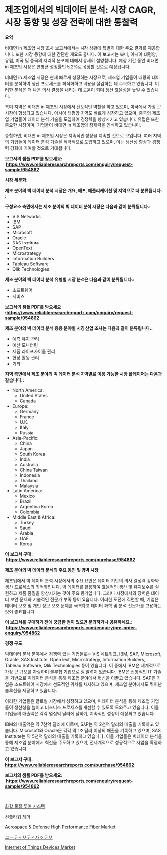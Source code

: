 <p><h1>제조업에서의 빅데이터 분석: 시장 CAGR, 시장 동향 및 성장 전략에 대한 통찰력</h1></p><p><strong>요약</strong></p>
<p><p>비대면 in 제조업 시장 조사 보고서에서는 시장 상황에 특별히 대한 주요 결과를 제공합니다. 또한 시장 동향에 대한 간단한 개요도 줍니다. 이 보고서는 북미, 아시아 태평양, 유럽, 미국 및 중국의 지리적 분포에 대해서 상세히 설명합니다. 예상 기간 동안 비대면 in 제조업 시장은 연평균 성장률인 5.2%로 성장할 것으로 예상됩니다.</p><p>비대면 in 제조업 시장은 현재 빠르게 성장하는 시장으로, 제조업 기업들이 대량의 데이터를 분석하여 생산 프로세스를 최적화하고 비용을 절감하는 데 주목하고 있습니다. 이러한 분석은 더 나은 의사 결정을 내리는 데 도움이 되며 생산 효율성을 높일 수 있습니다.</p><p>북미 지역은 비대면 in 제조업 시장에서 선도적인 역할을 하고 있으며, 미국에서 가장 큰 시장이 형성되고 있습니다. 아시아 태평양 지역도 빠르게 성장하고 있으며, 중국의 제조업 기업들이 데이터 분석 기술을 도입하여 경쟁력을 향상시키고 있습니다. 유럽은 또한 중요한 시장이며, 기업들이 비대면 in 제조업의 잠재력을 인식하고 있습니다.</p><p>종합하면, 비대면 in 제조업 시장은 지속적인 성장을 지속할 것으로 보입니다. 여러 지역의 기업들이 데이터 분석 기술을 적극적으로 도입하고 있으며, 이는 생산성 향상과 경쟁력 강화에 기여할 것으로 기대됩니다.</p></p>
<p><strong>보고서의 샘플 PDF를 받으세요: &nbsp;<a href="https://www.reliableresearchreports.com/enquiry/request-sample/954862">https://www.reliableresearchreports.com/enquiry/request-sample/954862</a></strong></p>
<p><strong>시장 세분화:</strong></p>
<p><strong> 제조 분야의 빅 데이터 분석 시장은 개요, 배포, 애플리케이션 및 지역으로 더 분류됩니다. :</strong></p>
<p><strong>구성요소 측면에서는 제조 분야의 빅 데이터 분석 시장은 다음과 같이 분류됩니다.:</strong></p>
<p><ul><li>VIS Networks</li><li>IBM</li><li>SAP</li><li>Microsoft</li><li>Oracle</li><li>SAS Institute</li><li>OpenText</li><li>Microstrategy</li><li>Information Builders</li><li>Tableau Software</li><li>Qlik Technologies</li></ul></p>
<p><strong> 제조 분야의 빅 데이터 분석 유형별 시장 분석은 다음과 같이 분류됩니다.:</strong></p>
<p><ul><li>소프트웨어</li><li>서비스</li></ul></p>
<p><strong>보고서의 샘플 PDF를 받으세요 :<a href="https://www.reliableresearchreports.com/enquiry/request-sample/954862">https://www.reliableresearchreports.com/enquiry/request-sample/954862</a></strong></p>
<p><strong> 제조 분야의 빅 데이터 분석 응용 분야별 시장 산업 조사는 다음과 같이 분류됩니다.:</strong></p>
<p><ul><li>예측 유지 관리</li><li>예산 모니터링</li><li>제품 라이프사이클 관리</li><li>현장 활동 관리</li><li>기타</li></ul></p>
<p><strong>지역 측면에서 제조 분야의 빅 데이터 분석 지역별로 이용 가능한 시장 플레이어는 다음과 같습니다.:</strong></p>
<p><ul>
    <li>
        North America:
        <ul>
            <li>United States</li>
            <li>Canada</li>
        </ul>
    </li>
    <li>
        Europe:
        <ul>
            <li>Germany</li>
            <li>France</li>
            <li>U.K.</li>
            <li>Italy</li>
            <li>Russia</li>
        </ul>
    </li>
    <li>
        Asia-Pacific:
        <ul>
            <li>China</li>
            <li>Japan</li>
            <li>South Korea</li>
            <li>India</li>
            <li>Australia</li>
            <li>China Taiwan</li>
            <li>Indonesia</li>
            <li>Thailand</li>
            <li>Malaysia</li>
        </ul>
    </li>
    <li>
        Latin America:
        <ul>
            <li>Mexico</li>
            <li>Brazil</li>
            <li>Argentina Korea</li>
            <li>Colombia</li>
        </ul>
    </li>
    <li>
        Middle East & Africa:
        <ul>
            <li>Turkey</li>
            <li>Saudi</li>
            <li>Arabia</li>
            <li>UAE</li>
            <li>Korea</li>
        </ul>
    </li>
    </ul></p>
<p><strong>이 보고서 구매: &nbsp;<a href="https://www.reliableresearchreports.com/purchase/954862">https://www.reliableresearchreports.com/purchase/954862</a></strong></p>
<p><strong>제조 분야의 빅 데이터 분석의 주요 동인 및 장벽 시장</strong></p>
<p><p>제조업에서 빅 데이터 분석 시장에서의 주요 요인은 데이터 기반의 의사 결정력 강화와 생산 프로세스의 최적화입니다. 빅 데이터를 활용하여 효율적인 생산 및 유지보수를 실현하고 제품 품질을 향상시키는 것이 주요 동기입니다. 그러나 시장에서의 장벽은 데이터 보안 문제와 기술적인 전문가 부족 등이 있습니다. 이러한 도전에 직면할 때, 기업은 데이터 보호 및 개인 정보 보호 문제를 극복하고 데이터 과학 및 분석 전문가를 고용하는 것이 중요합니다.</p></p>
<p><strong>이 보고서를 구매하기 전에 궁금한 점이 있으면 문의하거나 공유하세요.: &nbsp;<a href="https://www.reliableresearchreports.com/enquiry/pre-order-enquiry/954862">https://www.reliableresearchreports.com/enquiry/pre-order-enquiry/954862</a></strong></p>
<p><strong>경쟁 구도</strong></p>
<p><p>빅데이터 분석 분야에서 경쟁력 있는 기업들로는 VIS 네트워크, IBM, SAP, Microsoft, Oracle, SAS Institute, OpenText, Microstrategy, Information Builders, Tableau Software, Qlik Technologies 등이 있습니다. 이 중에서 IBM은 세계적으로 가장 큰 규모를 자랑하며 블루칩 기업으로 잘 알려져 있습니다. IBM은 전통적인 IT 기술을 기반으로 빅데이터 분석을 통해 제조업 분야에서 혁신을 이끌고 있습니다. SAP은 기업용 소프트웨어 시장에서 선도적인 위치를 차지하고 있으며, 제조업 분야에서도 뛰어난 솔루션을 제공하고 있습니다.</p><p>이러한 기업들은 글로벌 시장에서 성장하고 있으며, 빅데이터 분석을 통해 제조업 기업들이 생산성을 높이고 비즈니스 프로세스를 개선할 수 있도록 도와주고 있습니다. 이들 기업들의 매출액은 각각 몇십억 달러에 달하며, 지속적인 성장이 예상되고 있습니다.</p><p>IBM의 매출액은 약 7천억 달러에 이르며, SAP는 약 2천억 달러의 매출을 기록하고 있습니다. Microsoft와 Oracle은 각각 약 1조 달러 이상의 매출을 기록하고 있으며, SAS Institute는 약 5천억 달러의 매출을 기록하고 있습니다. 이들 기업들은 빅데이터 분석을 통해 제조업 분야에서 혁신을 주도하고 있으며, 전세계적으로 성공적으로 사업을 확장하고 있습니다.</p></p>
<p><strong>이 보고서 구매: &nbsp; <a href="https://www.reliableresearchreports.com/purchase/954862">https://www.reliableresearchreports.com/purchase/954862</a></strong></p>
<p><strong>보고서의 샘플 PDF를 받으세요: &nbsp;<a href="https://www.reliableresearchreports.com/enquiry/request-sample/954862">https://www.reliableresearchreports.com/enquiry/request-sample/954862</a></strong><strong></strong></p>
<p>&nbsp;</p>
<p><p><a href="https://medium.com/@jerrodhilll68/%ED%99%94%ED%95%99-%ED%88%AC%EC%9E%85-%EC%8B%9C%EC%8A%A4%ED%85%9C-%EC%8B%9C%EC%9E%A5-%ED%86%B5%EC%B0%B0-%EC%8B%9C%EC%9E%A5-%EB%8F%99%ED%96%A5-%EC%84%B1%EC%9E%A5-2024%EB%85%84%EB%B6%80%ED%84%B0-2031%EB%85%84%EA%B9%8C%EC%A7%80-%EC%98%88%EC%83%81%EB%90%9C-%EA%B8%B0%EA%B0%84%EB%8F%99%EC%95%88%EC%9D%98-%EC%98%88%EC%B8%A1-fa2c0ce702e3">화학 물질 투여 시스템</a></p><p><a href="https://medium.com/@jerrodhilll68/%ED%95%B4%EB%B0%94%EB%9D%BC%EA%B8%B0-%ED%97%A4%EB%8D%94-%EC%8B%9C%EC%9E%A5-%EC%8B%9C%EC%9E%A5-cagr-%EC%8B%9C%EC%9E%A5-%EB%8F%99%ED%96%A5-%EB%B0%8F-%EC%84%B1%EC%9E%A5-%EC%A0%84%EB%9E%B5%EC%97%90-%EB%8C%80%ED%95%9C-%ED%86%B5%EC%B0%B0%EB%A0%A5-f31395b4933d">선플라워 헤더</a></p><p><a href="https://issuu.com/reportprime-2/docs/aerospace-defense-high-performance-fiber-market-si">Aerospace & Defense High Performance Fiber Market</a></p><p><a href="https://medium.com/@minnieebert2827/%E3%83%A6%E3%83%BC%E3%83%86%E3%82%A3%E3%83%AA%E3%83%86%E3%82%A3%E3%83%90%E3%83%83%E3%83%86%E3%83%AA%E3%83%BC%E5%B8%82%E5%A0%B4%E3%81%AE%E8%A6%8F%E6%A8%A1-cagr-%E3%83%88%E3%83%AC%E3%83%B3%E3%83%892024%E5%B9%B4%E3%81%8B%E3%82%892030%E5%B9%B4%E3%81%BE%E3%81%A7-9eeab9ade908">ユーティリティバッテリ</a></p><p><a href="https://view.publitas.com/reportprime-1/internet-of-things-devices-market-challenges-opportunities-and-growth-drivers-and-major-market-players-forecasted-for-period-from-2024-2031/">Internet of Things Devices Market</a></p></p>
